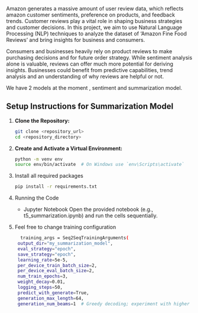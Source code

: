 Amazon generates a massive amount of user review data, which reflects amazon customer sentiments, preference on products, and feedback trends. Customer reviews play a vital role in shaping business strategies and customer decisions. In this project, we aim to use Natural Language Processing (NLP) techniques to analyze the dataset of ‘Amazon Fine Food Reviews’ and bring insights for business and consumers.

Consumers and businesses heavily rely on product reviews to make purchasing decisions and for future order strategy. While sentiment analysis alone is valuable, reviews can offer much more potential for deriving insights. Businesses could benefit from predictive capabilities, trend analysis and an understanding of why reviews are helpful or not. 

We have 2 models at the moment , sentiment and summarization model.

## Setup Instructions for Summarization Model

1. **Clone the Repository:**
   ```bash
   git clone <repository_url>
   cd <repository_directory>

2. **Create and Activate a Virtual Environment:**
   ```bash
   python -m venv env
   source env/bin/activate  # On Windows use `env\Scripts\activate`

3. Install all required packages
   ```bash
   pip install -r requirements.txt

3. Running the Code
	- Jupyter Notebook
      Open the provided notebook (e.g., t5_summarization.ipynb) and run the cells sequentially.

4. Feel free to change training configuration
   ```bash
     training_args = Seq2SeqTrainingArguments(
    output_dir="my_summarization_model",
    eval_strategy="epoch",
    save_strategy="epoch",
    learning_rate=5e-5,
    per_device_train_batch_size=2,
    per_device_eval_batch_size=2,
    num_train_epochs=3,
    weight_decay=0.01,
    logging_steps=50,
    predict_with_generate=True,
    generation_max_length=64,
    generation_num_beams=1  # Greedy decoding; experiment with higher numbers if needed)
